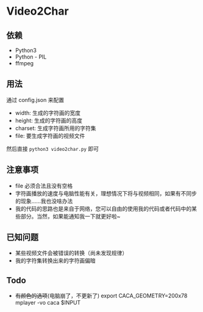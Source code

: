 # Video2Char


## 依赖

- Python3
- Python - PIL
- ffmpeg


## 用法

通过 config.json 来配置

- width: 生成的字符画的宽度
- height: 生成的字符画的高度
- charset: 生成字符画所用的字符集
- file: 要生成字符画的视频文件

然后直接 ``` python3 video2char.py ``` 即可


## 注意事项

- file 必须合法且没有空格
- 字符画播放的速度与电脑性能有关，理想情况下将与视频相同，如果有不同步的现象……我也没啥办法
- 我的代码的思路也是来自于网络，您可以自由的使用我的代码或者代码中的某些部分。当然，如果能通知我一下就更好啦~


## 已知问题

- 某些视频文件会被错误的转换（尚未发现规律）
- 我的字符集转换出来的字符画偏暗


## Todo

- <del>有颜色的选项</del>(电脑崩了，不更新了)
export CACA_GEOMETRY=200x78
mplayer -vo caca $INPUT
